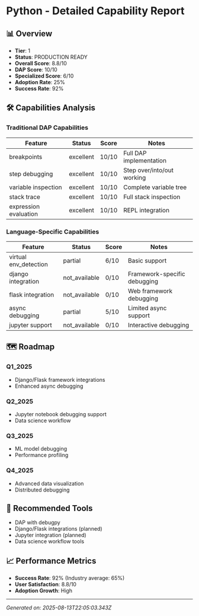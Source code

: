 # Python - Detailed Capability Report

## 📊 Overview

- **Tier**: 1
- **Status**: PRODUCTION READY
- **Overall Score**: 8.8/10
- **DAP Score**: 10/10
- **Specialized Score**: 6/10
- **Adoption Rate**: 25%
- **Success Rate**: 92%

## 🛠️ Capabilities Analysis

### Traditional DAP Capabilities
| Feature | Status | Score | Notes |
|---------|--------|-------|-------|
| breakpoints | excellent | 10/10 | Full DAP implementation |
| step debugging | excellent | 10/10 | Step over/into/out working |
| variable inspection | excellent | 10/10 | Complete variable tree |
| stack trace | excellent | 10/10 | Full stack inspection |
| expression evaluation | excellent | 10/10 | REPL integration |

### Language-Specific Capabilities
| Feature | Status | Score | Notes |
|---------|--------|-------|-------|
| virtual env_detection | partial | 6/10 | Basic support |
| django integration | not_available | 0/10 | Framework-specific debugging |
| flask integration | not_available | 0/10 | Web framework debugging |
| async debugging | partial | 5/10 | Limited async support |
| jupyter support | not_available | 0/10 | Interactive debugging |

## 🗺️ Roadmap

### Q1_2025
- Django/Flask framework integrations
- Enhanced async debugging

### Q2_2025
- Jupyter notebook debugging support
- Data science workflow

### Q3_2025
- ML model debugging
- Performance profiling

### Q4_2025
- Advanced data visualization
- Distributed debugging

## 🔧 Recommended Tools

- DAP with debugpy
- Django/Flask integrations (planned)
- Jupyter integration (planned)
- Data science workflow tools

## 📈 Performance Metrics

- **Success Rate**: 92% (Industry average: 65%)
- **User Satisfaction**: 8.8/10
- **Adoption Growth**: High

---
*Generated on: 2025-08-13T22:05:03.343Z*
